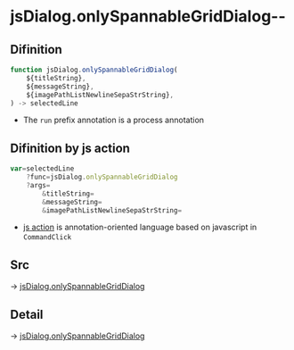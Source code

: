 # jsDialog.onlySpannableGridDialog--

## Difinition

```js.js
function jsDialog.onlySpannableGridDialog(
	${titleString},
	${messageString},
	${imagePathListNewlineSepaStrString},
) -> selectedLine
```

- The `run` prefix annotation is a process annotation


## Difinition by js action

```js.js
var=selectedLine
	?func=jsDialog.onlySpannableGridDialog
	?args=
		&titleString=
		&messageString=
		&imagePathListNewlineSepaStrString=
```

- [js action](#) is annotation-oriented language based on javascript in `CommandClick`



## Src

-> [jsDialog.onlySpannableGridDialog](https://github.com/puutaro/CommandClick/blob/master/app/src/main/java/com/puutaro/commandclick/fragment_lib/terminal_fragment/js_interface/dialog/JsDialog.kt#L230)

## Detail

-> [jsDialog.onlySpannableGridDialog](https://github.com/puutaro/CommandClick/blob/master/md/developer/js_interface/details/dialog/JsDialog/onlySpannableGridDialog.md)
